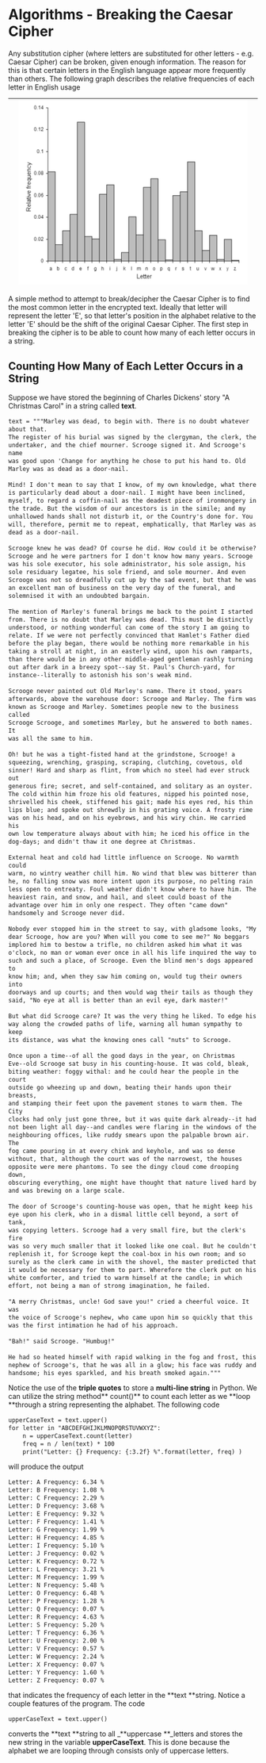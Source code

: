 # Algorithms - Breaking the Caesar Cipher

Any substitution cipher \(where letters are substituted for other letters - e.g. Caesar Cipher\) can be broken, given enough information. The reason for this is that certain letters in the English language appear more frequently than others. The following graph describes the relative frequencies of each letter in English usage

|  | ![](/assets/480px-EnglishLanguageFrequency-slf.png) |  |
| :--- | :---: | :--- |


A simple method to attempt to break/decipher the Caesar Cipher is to find the most common letter in the encrypted text. Ideally that letter will represent the letter 'E', so that letter's position in the alphabet relative to the letter 'E' should be the shift of the original Caesar Cipher.  The first step in breaking the cipher is to be able to count how many of each letter occurs in a string.

## Counting How Many of Each Letter Occurs in a String

Suppose we have stored the beginning of Charles Dickens' story "A Christmas Carol" in a string called **text**.

```
text = """Marley was dead, to begin with. There is no doubt whatever about that.
The register of his burial was signed by the clergyman, the clerk, the
undertaker, and the chief mourner. Scrooge signed it. And Scrooge's name
was good upon 'Change for anything he chose to put his hand to. Old
Marley was as dead as a door-nail.

Mind! I don't mean to say that I know, of my own knowledge, what there
is particularly dead about a door-nail. I might have been inclined,
myself, to regard a coffin-nail as the deadest piece of ironmongery in
the trade. But the wisdom of our ancestors is in the simile; and my
unhallowed hands shall not disturb it, or the Country's done for. You
will, therefore, permit me to repeat, emphatically, that Marley was as
dead as a door-nail.

Scrooge knew he was dead? Of course he did. How could it be otherwise?
Scrooge and he were partners for I don't know how many years. Scrooge
was his sole executor, his sole administrator, his sole assign, his
sole residuary legatee, his sole friend, and sole mourner. And even
Scrooge was not so dreadfully cut up by the sad event, but that he was
an excellent man of business on the very day of the funeral, and
solemnised it with an undoubted bargain.

The mention of Marley's funeral brings me back to the point I started
from. There is no doubt that Marley was dead. This must be distinctly
understood, or nothing wonderful can come of the story I am going to
relate. If we were not perfectly convinced that Hamlet's Father died
before the play began, there would be nothing more remarkable in his
taking a stroll at night, in an easterly wind, upon his own ramparts,
than there would be in any other middle-aged gentleman rashly turning
out after dark in a breezy spot--say St. Paul's Church-yard, for
instance--literally to astonish his son's weak mind.

Scrooge never painted out Old Marley's name. There it stood, years
afterwards, above the warehouse door: Scrooge and Marley. The firm was
known as Scrooge and Marley. Sometimes people new to the business called
Scrooge Scrooge, and sometimes Marley, but he answered to both names. It
was all the same to him.

Oh! but he was a tight-fisted hand at the grindstone, Scrooge! a
squeezing, wrenching, grasping, scraping, clutching, covetous, old
sinner! Hard and sharp as flint, from which no steel had ever struck out
generous fire; secret, and self-contained, and solitary as an oyster.
The cold within him froze his old features, nipped his pointed nose,
shrivelled his cheek, stiffened his gait; made his eyes red, his thin
lips blue; and spoke out shrewdly in his grating voice. A frosty rime
was on his head, and on his eyebrows, and his wiry chin. He carried his
own low temperature always about with him; he iced his office in the
dog-days; and didn't thaw it one degree at Christmas.

External heat and cold had little influence on Scrooge. No warmth could
warm, no wintry weather chill him. No wind that blew was bitterer than
he, no falling snow was more intent upon its purpose, no pelting rain
less open to entreaty. Foul weather didn't know where to have him. The
heaviest rain, and snow, and hail, and sleet could boast of the
advantage over him in only one respect. They often "came down"
handsomely and Scrooge never did.

Nobody ever stopped him in the street to say, with gladsome looks, "My
dear Scrooge, how are you? When will you come to see me?" No beggars
implored him to bestow a trifle, no children asked him what it was
o'clock, no man or woman ever once in all his life inquired the way to
such and such a place, of Scrooge. Even the blind men's dogs appeared to
know him; and, when they saw him coming on, would tug their owners into
doorways and up courts; and then would wag their tails as though they
said, "No eye at all is better than an evil eye, dark master!"

But what did Scrooge care? It was the very thing he liked. To edge his
way along the crowded paths of life, warning all human sympathy to keep
its distance, was what the knowing ones call "nuts" to Scrooge.

Once upon a time--of all the good days in the year, on Christmas
Eve--old Scrooge sat busy in his counting-house. It was cold, bleak,
biting weather: foggy withal: and he could hear the people in the court
outside go wheezing up and down, beating their hands upon their breasts,
and stamping their feet upon the pavement stones to warm them. The City
clocks had only just gone three, but it was quite dark already--it had
not been light all day--and candles were flaring in the windows of the
neighbouring offices, like ruddy smears upon the palpable brown air. The
fog came pouring in at every chink and keyhole, and was so dense
without, that, although the court was of the narrowest, the houses
opposite were mere phantoms. To see the dingy cloud come drooping down,
obscuring everything, one might have thought that nature lived hard by
and was brewing on a large scale.

The door of Scrooge's counting-house was open, that he might keep his
eye upon his clerk, who in a dismal little cell beyond, a sort of tank,
was copying letters. Scrooge had a very small fire, but the clerk's fire
was so very much smaller that it looked like one coal. But he couldn't
replenish it, for Scrooge kept the coal-box in his own room; and so
surely as the clerk came in with the shovel, the master predicted that
it would be necessary for them to part. Wherefore the clerk put on his
white comforter, and tried to warm himself at the candle; in which
effort, not being a man of strong imagination, he failed.

"A merry Christmas, uncle! God save you!" cried a cheerful voice. It was
the voice of Scrooge's nephew, who came upon him so quickly that this
was the first intimation he had of his approach.

"Bah!" said Scrooge. "Humbug!"

He had so heated himself with rapid walking in the fog and frost, this
nephew of Scrooge's, that he was all in a glow; his face was ruddy and
handsome; his eyes sparkled, and his breath smoked again."""
```

Notice the use of the **triple quotes** to store a **multi-line string** in Python.  We can utilize the string method** count\(\)** to count each letter as we **loop **through a string representing the alphabet.  The following code

```
upperCaseText = text.upper()
for letter in "ABCDEFGHIJKLMNOPQRSTUVWXYZ":
    n = upperCaseText.count(letter)
    freq = n / len(text) * 100
    print("Letter: {} Frequency: {:3.2f} %".format(letter, freq) )
```

will produce the output

```
Letter: A Frequency: 6.34 %
Letter: B Frequency: 1.08 %
Letter: C Frequency: 2.29 %
Letter: D Frequency: 3.68 %
Letter: E Frequency: 9.32 %
Letter: F Frequency: 1.41 %
Letter: G Frequency: 1.99 %
Letter: H Frequency: 4.85 %
Letter: I Frequency: 5.10 %
Letter: J Frequency: 0.02 %
Letter: K Frequency: 0.72 %
Letter: L Frequency: 3.21 %
Letter: M Frequency: 1.99 %
Letter: N Frequency: 5.48 %
Letter: O Frequency: 6.48 %
Letter: P Frequency: 1.28 %
Letter: Q Frequency: 0.07 %
Letter: R Frequency: 4.63 %
Letter: S Frequency: 5.20 %
Letter: T Frequency: 6.36 %
Letter: U Frequency: 2.00 %
Letter: V Frequency: 0.57 %
Letter: W Frequency: 2.24 %
Letter: X Frequency: 0.07 %
Letter: Y Frequency: 1.60 %
Letter: Z Frequency: 0.07 %
```

that indicates the frequency of each letter in the **text **string. Notice a couple features of the program.  The code

```
upperCaseText = text.upper()
```

converts the **text **string to all \_**uppercase **\_letters and stores the new string in the variable **upperCaseText**.  This is done because the alphabet we are looping through consists only of uppercase letters.

